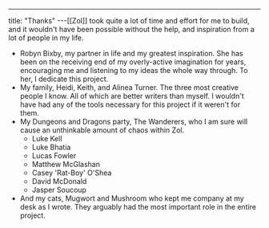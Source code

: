 ---
title: "Thanks"
---[[Zol]] took quite a lot of time and effort for me to build, and it wouldn't have been possible without the help, and inspiration from a lot of people in my life.

- Robyn Bixby, my partner in life and my greatest inspiration. She has been on the receiving end of my overly-active imagination for years, encouraging me and listening to my ideas the whole way through. To her, I dedicate this project.
- My family, Heidi, Keith, and Alinea Turner. The three most creative people I know. All of which are better writers than myself. I wouldn't have had any of the tools necessary for this project if it weren't for them.
- My Dungeons and Dragons party, The Wanderers, who I am sure will cause an unthinkable amount of chaos within Zol.
	- Luke Kell
	- Luke Bhatia
	- Lucas Fowler
	- Matthew McGlashan
	- Casey 'Rat-Boy' O'Shea
	- David McDonald
	- Jasper Soucoup
- And my cats, Mugwort and Mushroom who kept me company at my desk as I wrote. They arguably had the most important role in the entire project.